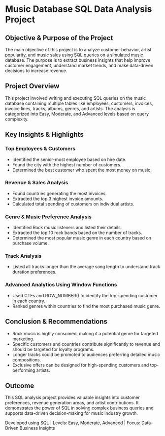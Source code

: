 # Music Database SQL Data Analysis Project

## Objective & Purpose of the Project

The main objective of this project is to analyze customer behavior, artist popularity, and music sales using SQL queries on a simulated music database. The purpose is to extract business insights that help improve customer engagement, understand market trends, and make data-driven decisions to increase revenue.

## Project Overview

This project involved writing and executing SQL queries on the music database containing multiple tables like employees, customers, invoices, invoice lines, tracks, albums, genres, and artists. The analysis is categorized into Easy, Moderate, and Advanced levels based on query complexity.

## Key Insights & Highlights

### Top Employees & Customers
- Identified the senior-most employee based on hire date.
- Found the city with the highest number of customers.
- Determined the best customer who spent the most money on music.

### Revenue & Sales Analysis
- Found countries generating the most invoices.
- Extracted the top 3 highest invoice amounts.
- Calculated total spending of customers on individual artists.

### Genre & Music Preference Analysis
- Identified Rock music listeners and listed their details.
- Extracted the top 10 rock bands based on the number of tracks.
- Determined the most popular music genre in each country based on purchase volume.

### Track Analysis
- Listed all tracks longer than the average song length to understand track duration preferences.

### Advanced Analytics Using Window Functions
- Used CTEs and ROW_NUMBER() to identify the top-spending customer in each country.
- Ranked genres within countries to find the most purchased music genre.

## Conclusion & Recommendations
- Rock music is highly consumed, making it a potential genre for targeted marketing.
- Specific customers and countries contribute significantly to revenue and should be targeted for loyalty programs.
- Longer tracks could be promoted to audiences preferring detailed music compositions.
- Exclusive offers can be designed for high-spending customers and top-performing artists.

## Outcome
This SQL analysis project provides valuable insights into customer preferences, revenue generation areas, and artist contributions. It demonstrates the power of SQL in solving complex business queries and supports data-driven decision-making for music industry growth.

Developed using SQL | Levels: Easy, Moderate, Advanced | Focus: Data-Driven Business Insights
